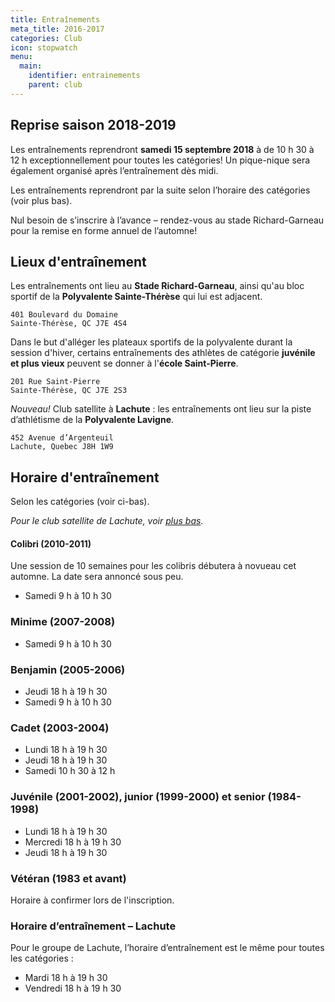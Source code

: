 ```yaml
---
title: Entraînements
meta_title: 2016-2017
categories: Club
icon: stopwatch
menu:
  main:
    identifier: entrainements
    parent: club
---
```


## Reprise saison 2018-2019

Les entraînements reprendront **samedi 15 septembre 2018** à de 10&nbsp;h&nbsp;30 à 12&nbsp;h exceptionnellement pour toutes les catégories! Un pique-nique sera également organisé après l’entraînement dès midi.

Les entraînements reprendront par la suite selon l’horaire des catégories (voir plus bas).

Nul besoin de s’inscrire à l’avance – rendez-vous au stade Richard-Garneau pour la remise en forme annuel de l’automne!

## <span class="icon icon-map"></span> Lieux d'entraînement

Les entraînements ont lieu au **Stade Richard-Garneau**, ainsi qu'au bloc sportif de la **Polyvalente Sainte-Thérèse** qui lui est adjacent.

```
401 Boulevard du Domaine  
Sainte-Thérèse, QC J7E 4S4
```

Dans le but d'alléger les plateaux sportifs de la polyvalente durant la session d'hiver, certains entraînements des athlètes de catégorie **juvénile et plus vieux** peuvent se donner à l'**école Saint-Pierre**.

```
201 Rue Saint-Pierre  
Sainte-Thérèse, QC J7E 2S3
```

<em class="badge badge-primary">Nouveau!</em> Club satellite à **Lachute** : les entraînements ont lieu sur la piste d’athlétisme de la **Polyvalente Lavigne**.

```
452 Avenue d’Argenteuil  
Lachute, Quebec J8H 1W9
```


## <span class="icon icon-stopwatch"></span> Horaire d'entraînement

Selon les catégories (voir ci-bas).

_Pour le club satellite de Lachute, voir [plus bas](#horaire-d-entraînement-lachute)._

#### Colibri (2010-2011)

Une session de 10 semaines pour les colibris débutera à novueau cet automne. La date sera annoncé sous peu.

 - Samedi 9 h à 10 h 30

### Minime (2007-2008)

- Samedi 9 h à 10 h 30

### Benjamin (2005-2006)

- Jeudi 18 h à 19 h 30
- Samedi 9 h à 10 h 30

### Cadet (2003-2004)

- Lundi 18 h à 19 h 30
- Jeudi 18 h à 19 h 30
- Samedi 10 h 30 à 12 h

### Juvénile (2001-2002), junior (1999-2000) et senior (1984-1998)

- Lundi 18 h à 19 h 30
- Mercredi 18 h à 19 h 30
- Jeudi 18 h à 19 h 30

### Vétéran (1983 et avant)

Horaire à confirmer lors de l'inscription.

### Horaire d’entraînement – Lachute

Pour le groupe de Lachute, l’horaire d’entraînement est le même pour toutes les catégories :

- Mardi 18 h à 19 h 30
- Vendredi 18 h à 19 h 30
